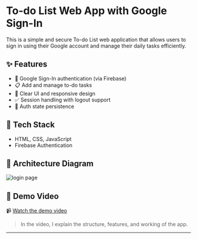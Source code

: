 # To-do List Web App with Google Sign-In

This is a simple and secure To-do List web application that allows users to sign in using their Google account and manage their daily tasks efficiently.

## ✨ Features

- 🔐 Google Sign-In authentication (via Firebase)
- 📋 Add and manage to-do tasks
- 🧹 Clear UI and responsive design
- ✅ Session handling with logout support
- 🔄 Auth state persistence

## 🔧 Tech Stack

- HTML, CSS, JavaScript
- Firebase Authentication

## 📐 Architecture Diagram

![login page](img1.png)

## 🎥 Demo Video

📹 [Watch the demo video](https://www.loom.com/share/your-loom-video-link)

> In the video, I explain the structure, features, and working of the app.

---
